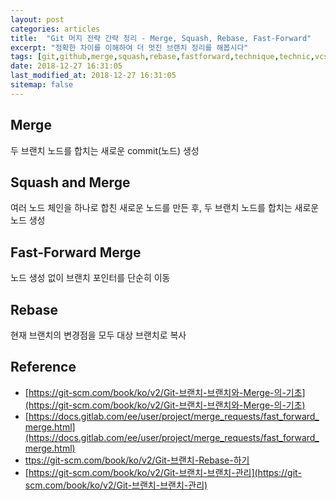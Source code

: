```yaml
---
layout: post
categories: articles
title:  "Git 머지 전략 간략 정리 - Merge, Squash, Rebase, Fast-Forward"
excerpt: "정확한 차이를 이해하여 더 멋진 브랜치 정리를 해봅시다"
tags: [git,github,merge,squash,rebase,fastforward,technique,technic,vcs,versioncontrol,branch,깃,깃허브,깃헙,머지,스쿼시,리베이스,패스트포워드,테크닉,버전컨트롤,버전,관리,브랜치]
date: 2018-12-27 16:31:05
last_modified_at: 2018-12-27 16:31:05
sitemap: false
---
```


## Merge

두 브랜치 노드를 합치는 새로운 commit(노드) 생성

## Squash and Merge

여러 노드 체인을 하나로 합친 새로운 노드를 만든 후, 두 브랜치 노드를 합치는 새로운 노드 생성

## Fast-Forward Merge

노드 생성 없이 브랜치 포인터를 단순히 이동

## Rebase

현재 브랜치의 변경점을 모두 대상 브랜치로 복사

## Reference

* [https://git-scm.com/book/ko/v2/Git-브랜치-브랜치와-Merge-의-기초](https://git-scm.com/book/ko/v2/Git-브랜치-브랜치와-Merge-의-기초)
* [https://docs.gitlab.com/ee/user/project/merge_requests/fast_forward_merge.html](https://docs.gitlab.com/ee/user/project/merge_requests/fast_forward_merge.html)
* [ttps://git-scm.com/book/ko/v2/Git-브랜치-Rebase-하기](ttps://git-scm.com/book/ko/v2/Git-브랜치-Rebase-하기)
* [https://git-scm.com/book/ko/v2/Git-브랜치-브랜치-관리](https://git-scm.com/book/ko/v2/Git-브랜치-브랜치-관리)
